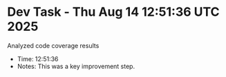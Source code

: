 # Dev Task - Thu Aug 14 12:51:36 UTC 2025
Analyzed code coverage results
- Time: 12:51:36
- Notes: This was a key improvement step.
